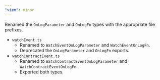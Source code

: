 ```yaml
---
"viem": minor
---
```


Renamed the `OnLogParameter` and `OnLogFn` types with the appropriate file prefixes.

- `watchEvent.ts`
  - Renamed to `WatchEventOnLogParameter` and `WatchEventOnLogFn`.
  - Deprecated the `OnLogParameter` and `OnLogFn` exports.
- `watchContractEvent.ts`
  - Renamed to `WatchContractEventOnLogParameter` and `WatchContractEventOnLogFn`.
  - Exported both types.
